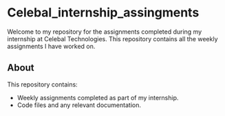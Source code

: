 # Celebal_internship_assingments
Welcome to my repository for the assignments completed during my internship at Celebal Technologies. This repository contains all the weekly assignments I have worked on.

## About
This repository contains:
- Weekly assignments completed as part of my internship.
- Code files and any relevant documentation.

